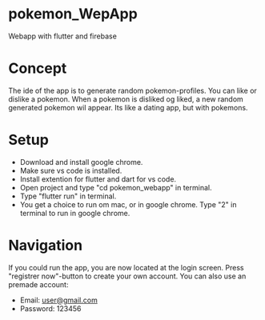 # pokemon_WepApp
Webapp with flutter and firebase

# Concept 

The ide of the app is to generate random pokemon-profiles. You can like or dislike a pokemon. When a pokemon is disliked og liked, a new random generated pokemon wil appear. Its like a dating app, but with pokemons.

# Setup

- Download and install google chrome.
- Make sure vs code is installed.
- Install extention for flutter and dart for vs code.
- Open project and type "cd pokemon_webapp" in terminal.
- Type "flutter run" in terminal.
- You get a choice to run om mac, or in google chrome. Type "2" in terminal to run in google chrome.


# Navigation

If you could run the app, you are now located at the login screen. 
Press "registrer now"-button to create your own account. 
You can also use an premade account: 
- Email: user@gmail.com
- Password: 123456

